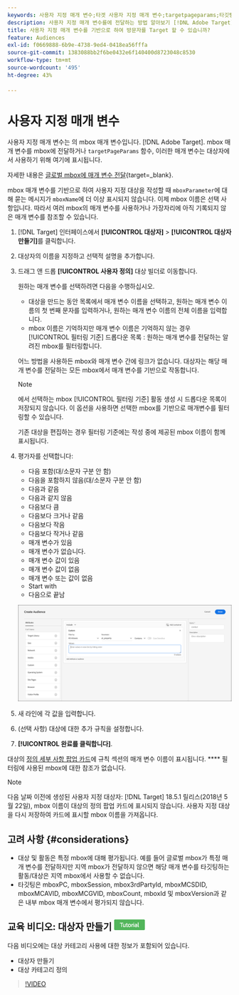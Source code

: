 ```yaml
---
keywords: 사용자 지정 매개 변수;타겟 사용자 지정 매개 변수;targetpageparams;타깃팅 mbox 매개 변수
description: 사용자 지정 매개 변수를에 전달하는 방법 알아보기 [!DNL Adobe Target] 대상자에 사용됩니다.
title: 사용자 지정 매개 변수를 기반으로 하여 방문자를 Target 할 수 있습니까?
feature: Audiences
exl-id: f0669888-6b9e-4738-9ed4-0418ea56fffa
source-git-commit: 1383088bb2f6be0432e6f140400d8723048c8530
workflow-type: tm+mt
source-wordcount: '495'
ht-degree: 43%

---
```


# 사용자 지정 매개 변수

사용자 지정 매개 변수는 의 mbox 매개 변수입니다. [!DNL Adobe Target]. mbox 매개 변수를 mbox에 전달하거나 `targetPageParams` 함수, 이러한 매개 변수는 대상자에서 사용하기 위해 여기에 표시됩니다.

자세한 내용은 [글로벌 mbox에 매개 변수 전달](https://experienceleague.corp.adobe.com/docs/target-dev/developer/client-side/global-mbox/pass-parameters-to-global-mbox.html){target=_blank}.

mbox 매개 변수를 기반으로 하여 사용자 지정 대상을 작성할 때 `mboxParameter`에 대해 묻는 메시지가 `mboxName`에 더 이상 표시되지 않습니다. 이제 mbox 이름은 선택 사항입니다. 따라서 여러 mbox의 매개 변수를 사용하거나 가장자리에 아직 기록되지 않은 매개 변수를 참조할 수 있습니다.

1. [!DNL Target] 인터페이스에서 **[!UICONTROL 대상자]** > **[!UICONTROL 대상자 만들기]**&#x200B;를 클릭합니다.
1. 대상자의 이름을 지정하고 선택적 설명을 추가합니다.
1. 드래그 앤 드롭 **[!UICONTROL 사용자 정의]** 대상 빌더로 이동합니다.

   원하는 매개 변수를 선택하려면 다음을 수행하십시오.

   * 대상을 만드는 동안 목록에서 매개 변수 이름을 선택하고, 원하는 매개 변수 이름의 첫 번째 문자를 입력하거나, 원하는 매개 변수 이름의 전체 이름을 입력합니다.
   * mbox 이름은 기억하지만 매개 변수 이름은 기억하지 않는 경우 [!UICONTROL 필터링 기준] 드롭다운 목록 : 원하는 매개 변수를 전달하는 알려진 mbox를 필터링합니다.

   어느 방법을 사용하든 mbox와 매개 변수 간에 링크가 없습니다. 대상자는 해당 매개 변수를 전달하는 모든 mbox에서 매개 변수를 기반으로 작동합니다.

   >[!NOTE]
   >
   >에서 선택하는 mbox [!UICONTROL 필터링 기준] 활동 생성 시 드롭다운 목록이 저장되지 않습니다. 이 옵션을 사용하면 선택한 mbox를 기반으로 매개변수를 필터링할 수 있습니다.

   기존 대상을 편집하는 경우 필터링 기준에는 작성 중에 제공된 mbox 이름이 함께 표시됩니다.

1. 평가자를 선택합니다:

   * 다음 포함(대/소문자 구분 안 함)
   * 다음을 포함하지 않음(대/소문자 구분 안 함)
   * 다음과 같음
   * 다음과 같지 않음
   * 다음보다 큼
   * 다음보다 크거나 같음
   * 다음보다 작음
   * 다음보다 작거나 같음
   * 매개 변수가 있음
   * 매개 변수가 없습니다.
   * 매개 변수 값이 있음
   * 매개 변수 값이 없음
   * 매개 변수 또는 값이 없음
   * Start with
   * 다음으로 끝남

   ![사용자 지정 매개 변수 대상](assets/custom.png)

1. 새 라인에 각 값을 입력합니다.
1. (선택 사항) 대상에 대한 추가 규칙을 설정합니다.
1. **[!UICONTROL 완료를 클릭합니다]**.

대상의 [정의 세부 사항 팝업 카드](/help/main/c-target/c-audiences/audiences.md#section_11B9C4A777E14D36BA1E925021945780)에 규칙 섹션의 매개 변수 이름이 표시됩니다. **** 필터링에 사용된 mbox에 대한 참조가 없습니다.

>[!NOTE]
>
>다음 날짜 이전에 생성된 사용자 지정 대상자: [!DNL Target] 18.5.1 릴리스(2018년 5월 22일), mbox 이름이 대상의 정의 팝업 카드에 표시되지 않습니다. 사용자 지정 대상을 다시 저장하여 카드에 표시할 mbox 이름을 가져옵니다.

## 고려 사항 {#considerations}

* 대상 및 활동은 특정 mbox에 대해 평가됩니다. 예를 들어 글로벌 mbox가 특정 매개 변수를 전달하지만 지역 mbox가 전달하지 않으면 해당 매개 변수를 타깃팅하는 활동/대상은 지역 mbox에서 사용할 수 없습니다.
* 타깃팅은 mboxPC, mboxSession, mbox3rdPartyId, mboxMCSDID, mboxMCAVID, mboxMCGVID, mboxCount, mboxId 및 mboxVersion과 같은 내부 mbox 매개 변수에서 평가되지 않습니다.

## 교육 비디오: 대상자 만들기 ![튜토리얼 배지](/help/main/assets/tutorial.png)

다음 비디오에는 대상 카테고리 사용에 대한 정보가 포함되어 있습니다.

* 대상자 만들기
* 대상 카테고리 정의

>[!VIDEO](https://video.tv.adobe.com/v/17392)
